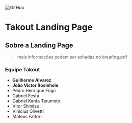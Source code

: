 ![GitHub](https://img.shields.io/github/license/AlvarezGui/takout-lp?style=flat-square)

# Takout Landing Page

## Sobre a Landing Page
> mais informações podem ser achadas no breafing.pdf

### Equipe Takout
- **Guilherme Alvarez**
- **João Victor Rosinhole**
- Pedro Henrique Frigo
- Gabriel Festa
- Gabriel Kenta Tarumoto
- Vitor Shimizu
- Vinícius Olivetti
- Mateus Fattori
